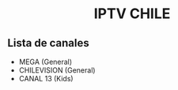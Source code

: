 <h1 align="center">IPTV CHILE</h1>

## Lista de canales
- MEGA (General)
- CHILEVISION  (General)
- CANAL 13 (Kids)
